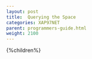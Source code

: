 ```yaml
---
layout: post
title:  Querying the Space
categories: XAP97NET
parent: programmers-guide.html
weight: 2100
---
```


{%children%}